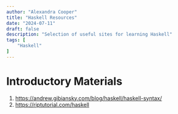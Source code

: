 ```yaml
---
author: "Alexandra Cooper"
title: "Haskell Resources"
date: "2024-07-11"
draft: false
description: "Selection of useful sites for learning Haskell"
tags: [
    "Haskell"
]
---
```


# Introductory Materials

1. https://andrew.gibiansky.com/blog/haskell/haskell-syntax/
2. https://riptutorial.com/haskell